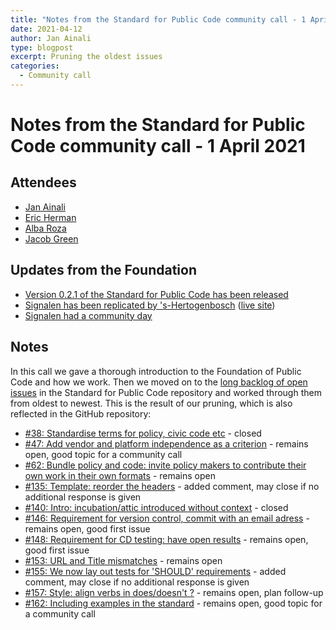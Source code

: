 ```yaml
---
title: "Notes from the Standard for Public Code community call - 1 April 2021"
date: 2021-04-12
author: Jan Ainali
type: blogpost
excerpt: Pruning the oldest issues
categories:
  - Community call
---
```


# Notes from the Standard for Public Code community call - 1 April 2021

## Attendees

* [Jan Ainali](https://publiccode.net/who-we-are/team/jan-ainali.html)
* [Eric Herman](https://publiccode.net/who-we-are/team/eric-herman.html)
* [Alba Roza](https://web.archive.org/web/20210225190155/https://publiccode.net/who-we-are/team/alba-roza.html)
* [Jacob Green](https://twitter.com/jacoblyopen)

## Updates from the Foundation

* [Version 0.2.1 of the Standard for Public Code has been released](https://github.com/publiccodenet/standard/releases/tag/0.2.1)
* [Signalen has been replicated by 's-Hertogenbosch](https://commonground.nl/news/view/418b95d8-b3e3-4bd0-9ece-48984a472b93/gemeente-s-hertogenbosch-live-met-signalen) ([live site](https://meldingen.s-hertogenbosch.nl/incident/beschrijf))
* [Signalen had a community day](https://signalen.org/en/news/2021-03-29-notes-community-meetup/)

## Notes

In this call we gave a thorough introduction to the Foundation of Public Code and how we work. Then we moved on to the [long backlog of open issues](https://github.com/publiccodenet/standard/issues?q=is%3Aissue+is%3Aopen+sort%3Acreated-asc) in the Standard for Public Code repository and worked through them from oldest to newest. This is the result of our pruning, which is also reflected in the GitHub repository:

* [#38: Standardise terms for policy, civic code etc](https://github.com/publiccodenet/standard/issues/38) - closed
* [#47: Add vendor and platform independence as a criterion](https://github.com/publiccodenet/standard/issues/47) - remains open, good topic for a community call
* [#62: Bundle policy and code: invite policy makers to contribute their own work in their own formats](https://github.com/publiccodenet/standard/issues/62) - remains open
* [#135: Template: reorder the headers](https://github.com/publiccodenet/standard/issues/135) - added comment, may close if no additional response is given
* [#140: Intro: incubation/attic introduced without context](https://github.com/publiccodenet/standard/issues/140) - closed
* [#146: Requirement for version control, commit with an email adress](https://github.com/publiccodenet/standard/issues/146) - remains open, good first issue
* [#148: Requirement for CD testing: have open results](https://github.com/publiccodenet/standard/issues/148) - remains open, good first issue
* [#153: URL and Title mismatches](https://github.com/publiccodenet/standard/issues/153) - remains open
* [#155: We now lay out tests for 'SHOULD' requirements](https://github.com/publiccodenet/standard/issues/155) - added comment, may close if no additional response is given
* [#157: Style: align verbs in does/doesn't ?](https://github.com/publiccodenet/standard/issues/157) - remains open, plan follow-up
* [#162: Including examples in the standard](https://github.com/publiccodenet/standard/issues/162) - remains open, good topic for a community call
